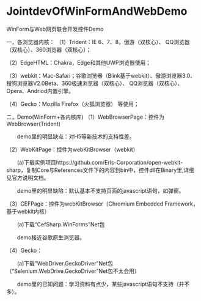 # JointdevOfWinFormAndWebDemo
WinForm与Web网页联合开发控件Demo
<br>

一，各浏览器内核：
（1）Trident：IE 6、7、8，傲游（双核心）、 QQ浏览器（双核心）、360浏览器（双核心）；

（2）EdgeHTML：Chakra，Edge和其他UWP浏览器使用；

（3）webkit：Mac-Safari；谷歌浏览器（Blink基于webkit）、傲游浏览器3.0、搜狗浏览器V2.0Beta、360极速浏览器（双核心）、 QQ浏览器（双核心）、Opera、Andriod内置引擎。

（4）Gecko：Mozilla Firefox（火狐浏览器） 等使用；

二，Demo(WinForm+各内核库)
（1）WebBrowserPage：控件为WebBrowser(Trident)

　　demo里的明显缺点：对H5等新技术的支持性差。

（2）WebKitPage：控件为webKitBrowser（webkit）

　　(a)下载实例项目https://github.com/Erls-Corporation/open-webkit-sharp，复制Core与References文件下的内容到bin中，控件dll在Binary里,详细见官方说明文档。

　　demo里的明显缺陷：默认基本不支持页面的javascript语句，如弹窗。

（3）CEFPage：控件为webKitBrowser（Chromium Embedded Framework，基于webkit内核）

　　(a)下载“CefSharp.WinForms”Net包

　　demo接近谷歌原生浏览器。

（4）Gecko：

　　(a)下载"WebDriver.GeckoDriver"Net包（“Selenium.WebDrive.GeckoDriver”Net包不太会用）

　　demo里的已知问题：学习资料有点少，某些javascript语句不支持（并不多）。
